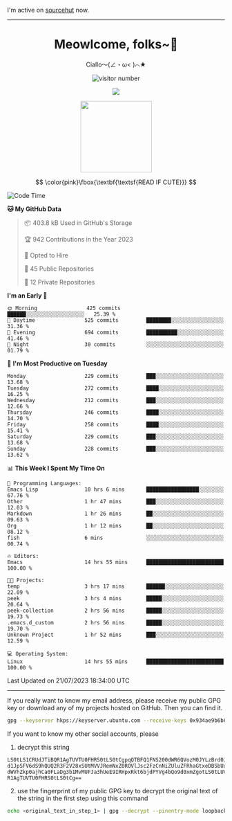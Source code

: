 I'm active on [sourcehut](https://sr.ht/~meow_king/) now. 

---

<div align="center">
  <h1>Meowlcome, folks~👋</h1>
  <p>Ciallo～(∠・ω< )⌒★</p>
</div>

<p align="center">
  <img src="https://count.getloli.com/get/@Ziqi-Yang?theme=rule34" alt="visitor number" />
</p>

<p align="center">
  <img src="https://skillicons.dev/icons?i=rust,c,py,flutter,go,java,js,bash,linux,emacs" />
</p>
<p align="center">
  <img height="165" src="https://github-readme-stats.vercel.app/api?username=Ziqi-Yang&show_icons=true&include_all_commits=true&hide_border=true" />
</p>

$$
\color{pink}\fbox{\textbf{\textsf{READ IF CUTE}}}
$$

<!--START_SECTION:waka-->
![Code Time](http://img.shields.io/badge/Code%20Time-1%2C384%20hrs%2011%20mins-blue)

**🐱 My GitHub Data** 

> 📦 403.8 kB Used in GitHub's Storage 
 > 
> 🏆 942 Contributions in the Year 2023
 > 
> 💼 Opted to Hire
 > 
> 📜 45 Public Repositories 
 > 
> 🔑 12 Private Repositories 
 > 
**I'm an Early 🐤** 

```text
🌞 Morning                425 commits         ██████░░░░░░░░░░░░░░░░░░░   25.39 % 
🌆 Daytime                525 commits         ████████░░░░░░░░░░░░░░░░░   31.36 % 
🌃 Evening                694 commits         ██████████░░░░░░░░░░░░░░░   41.46 % 
🌙 Night                  30 commits          ░░░░░░░░░░░░░░░░░░░░░░░░░   01.79 % 
```
📅 **I'm Most Productive on Tuesday** 

```text
Monday                   229 commits         ███░░░░░░░░░░░░░░░░░░░░░░   13.68 % 
Tuesday                  272 commits         ████░░░░░░░░░░░░░░░░░░░░░   16.25 % 
Wednesday                212 commits         ███░░░░░░░░░░░░░░░░░░░░░░   12.66 % 
Thursday                 246 commits         ████░░░░░░░░░░░░░░░░░░░░░   14.70 % 
Friday                   258 commits         ████░░░░░░░░░░░░░░░░░░░░░   15.41 % 
Saturday                 229 commits         ███░░░░░░░░░░░░░░░░░░░░░░   13.68 % 
Sunday                   228 commits         ███░░░░░░░░░░░░░░░░░░░░░░   13.62 % 
```


📊 **This Week I Spent My Time On** 

```text
💬 Programming Languages: 
Emacs Lisp               10 hrs 6 mins       █████████████████░░░░░░░░   67.76 % 
Other                    1 hr 47 mins        ███░░░░░░░░░░░░░░░░░░░░░░   12.03 % 
Markdown                 1 hr 26 mins        ██░░░░░░░░░░░░░░░░░░░░░░░   09.63 % 
Org                      1 hr 12 mins        ██░░░░░░░░░░░░░░░░░░░░░░░   08.12 % 
fish                     6 mins              ░░░░░░░░░░░░░░░░░░░░░░░░░   00.74 % 

🔥 Editors: 
Emacs                    14 hrs 55 mins      █████████████████████████   100.00 % 

🐱‍💻 Projects: 
temp                     3 hrs 17 mins       ██████░░░░░░░░░░░░░░░░░░░   22.09 % 
peek                     3 hrs 4 mins        █████░░░░░░░░░░░░░░░░░░░░   20.64 % 
peek-collection          2 hrs 56 mins       █████░░░░░░░░░░░░░░░░░░░░   19.73 % 
.emacs.d_custom          2 hrs 56 mins       █████░░░░░░░░░░░░░░░░░░░░   19.70 % 
Unknown Project          1 hr 52 mins        ███░░░░░░░░░░░░░░░░░░░░░░   12.59 % 

💻 Operating System: 
Linux                    14 hrs 55 mins      █████████████████████████   100.00 % 
```


 Last Updated on 21/07/2023 18:34:00 UTC
<!--END_SECTION:waka-->

-----

If you really want to know my email address, please receive my public GPG key or download any of my projects hosted on GitHub. Then you can find it. 
```bash
gpg --keyserver hkps://keyserver.ubuntu.com --receive-keys 0x934ae9b6b6e9ff34
```
If you want to know my other social accounts, please
1) decrypt this string
```
LS0tLS1CRUdJTiBQR1AgTUVTU0FHRS0tLS0tCgpqQTBFQ1FNS200dWR6QVozM0JYLzBrd0JNU0Ru
d1JpSFV6dS9hQUQ2R3F2V28xSUtMVVJRemNxZ0ROVlJsc2FzCnNiZUluZFRhaGtxeDBSbUxEajVq
dWVhZkp0ajhCa0FLaDg3b1MvMUFJa3hUeE9IRHpxRkt6bjdPYVg4bQo9d0xmZgotLS0tLUVORCBQ
R1AgTUVTU0FHRS0tLS0tCg==
```
2) use the fingerprint of my public GPG key to decrypt the original text of the string in the first step using this command
```bash
echo <original_text_in_step_1> | gpg --decrypt --pinentry-mode loopback --armor
```


